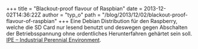 +++
title = "Blackout-proof flavour of Raspbian"
date = 2013-12-02T14:36:22Z
author = "typ_o"
path = "/blog/2013/12/02/blackout-proof-flavour-of-raspbian"
+++
Eine Debian Distribution für den Raspberry, welche die SD Card nur
lesend benutzt und deswegen gegen Abschalten der Betriebsspannung ohne
ordentliches Herunterfahren gehärtet sein soll. [IPE – Industrial
Perennial Environment](https://nutcom.hu/?page_id=108).
